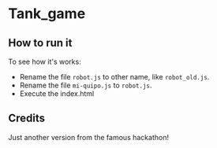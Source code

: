 # Tank_game

## How to run it

To see how it's works:

- Rename the file `robot.js` to other name, like `robot_old.js`.
- Rename the file `mi-quipo.js` to `robot.js`.
- Execute the index.html

## Credits

Just another version from the famous hackathon!
